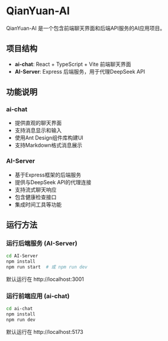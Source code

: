 # QianYuan-AI

QianYuan-AI 是一个包含前端聊天界面和后端API服务的AI应用项目。

## 项目结构
- **ai-chat**: React + TypeScript + Vite 前端聊天界面
- **AI-Server**: Express 后端服务，用于代理DeepSeek API

## 功能说明
### ai-chat
- 提供直观的聊天界面
- 支持消息显示和输入
- 使用Ant Design组件库构建UI
- 支持Markdown格式消息展示

### AI-Server
- 基于Express框架的后端服务
- 提供与DeepSeek API的代理连接
- 支持流式聊天响应
- 包含健康检查接口
- 集成时间工具等功能

## 运行方法
### 运行后端服务 (AI-Server)
```bash
cd AI-Server
npm install
npm run start  # 或 npm run dev
```
默认运行在 http://localhost:3001

### 运行前端应用 (ai-chat)
```bash
cd ai-chat
npm install
npm run dev
```
默认运行在 http://localhost:5173